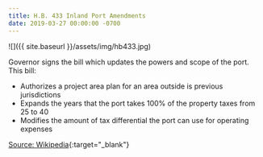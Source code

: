```yaml
---
title: H.B. 433 Inland Port Amendments
date: 2019-03-27 00:00:00 -0700
---
```


![]({{ site.baseurl }}/assets/img/hb433.jpg)

Governor signs the bill which updates the powers and scope of the port. This bill:
- Authorizes a project area plan for an area outside is previous jurisdictions
- Expands the years that the port takes 100% of the property taxes from 25 to 40
- Modifies the amount of tax differential the port can use for operating expenses


[Source: Wikipedia](https://en.wikipedia.org/wiki/Sergei_Rachmaninoff){:target="_blank"}